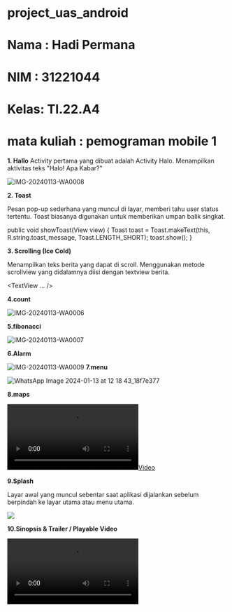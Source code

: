 # project_uas_android

# Nama : Hadi Permana
# NIM  : 31221044
# Kelas: TI.22.A4
# mata kuliah : pemograman mobile 1

**1. Hallo**
Activity pertama yang dibuat adalah Activity Halo. Menampilkan aktivitas teks "Halo! Apa Kabar?"

![IMG-20240113-WA0008](https://github.com/Hadipermana12/project_uas_android/assets/115614056/44edd359-5c28-4095-945a-843cf84806a6)

**2. Toast**

Pesan pop-up sederhana yang muncul di layar, memberi tahu user status tertentu. Toast biasanya digunakan untuk memberikan umpan balik singkat.

public void showToast(View view) {
        Toast toast = Toast.makeText(this, R.string.toast_message, Toast.LENGTH_SHORT);
        toast.show();
    }


**3. Scrolling (Ice Cold)**

Menampilkan teks berita yang dapat di scroll. Menggunakan metode scrollview yang didalamnya diisi dengan textview berita.


<ScrollView
        android:layout_width="wrap_content"
        android:layout_height="wrap_content">
       <TextView ... />
</ScrollView>


**4.count**

![IMG-20240113-WA0006](https://github.com/Hadipermana12/project_uas_android/assets/115614056/36daf7ab-2fc7-4e3c-8286-d2a1cf7e4d89)


**5.fibonacci**

![IMG-20240113-WA0007](https://github.com/Hadipermana12/project_uas_android/assets/115614056/d08db69e-90e1-43f1-9d1f-371bd2f6f7e1)


**6.Alarm**

![IMG-20240113-WA0009](https://github.com/Hadipermana12/project_uas_android/assets/115614056/7ce49fb2-ff97-49f3-8eb7-cc6a58449bf8)
**7.menu**

![WhatsApp Image 2024-01-13 at 12 18 43_18f7e377](https://github.com/Hadipermana12/project_uas_android/assets/115614056/2a22b1ab-2dd9-4046-8fd0-1da046dba240)

**8.maps**

[![](VID-20240113-WA0001.mp4)](https://github.com/Hadipermana12/project_uas_android/assets/115614056/7a73ac85-fdfe-4a0b-8867-c927499a8c35
)

**9.Splash**

Layar awal yang muncul sebentar saat aplikasi dijalankan sebelum berpindah ke layar utama atau menu utama.

![](https://github.com/Hadipermana12/project_uas_android/assets/115614056/a2c9e8ee-e6c2-4eb2-bdc3-0d52108508bb)


**10.Sinopsis & Trailer / Playable Video**

![](project_uas_android/blob/main/gambar/VID-20240113-WA0002.mp4)

